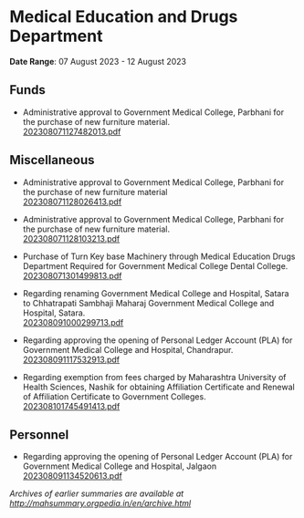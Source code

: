 # Medical Education and Drugs Department

**Date Range**: 07 August 2023 - 12 August 2023


## Funds
- Administrative approval to Government Medical College, Parbhani for the purchase of new furniture material.\
  [202308071127482013.pdf](https://gr.maharashtra.gov.in/Site/Upload/Government%20Resolutions/English/202308071127482013.pdf)

## Miscellaneous
- Administrative approval to Government Medical College, Parbhani for the purchase of new furniture material\
  [202308071128026413.pdf](https://gr.maharashtra.gov.in/Site/Upload/Government%20Resolutions/English/202308071128026413.pdf)

- Administrative approval to Government Medical College, Parbhani for the purchase of new furniture material.\
  [202308071128103213.pdf](https://gr.maharashtra.gov.in/Site/Upload/Government%20Resolutions/English/202308071128103213.pdf)

- Purchase of Turn Key base Machinery through Medical Education Drugs Department Required for Government Medical College Dental College.\
  [202308071301499813.pdf](https://gr.maharashtra.gov.in/Site/Upload/Government%20Resolutions/English/202308071301499813.pdf)

- Regarding renaming Government Medical College and Hospital, Satara to Chhatrapati Sambhaji Maharaj Government Medical College and Hospital, Satara.\
  [202308091000299713.pdf](https://gr.maharashtra.gov.in/Site/Upload/Government%20Resolutions/English/202308091000299713.pdf)

- Regarding approving the opening of Personal Ledger Account (PLA) for Government Medical College and Hospital, Chandrapur.\
  [202308091117532913.pdf](https://gr.maharashtra.gov.in/Site/Upload/Government%20Resolutions/English/202308091117532913.pdf)

- Regarding exemption from fees charged by Maharashtra University of Health Sciences, Nashik for obtaining Affiliation Certificate and Renewal of Affiliation Certificate to Government Colleges.\
  [202308101745491413.pdf](https://gr.maharashtra.gov.in/Site/Upload/Government%20Resolutions/English/202308101745491413.pdf)

## Personnel
- Regarding approving the opening of Personal Ledger Account (PLA) for Government Medical College and Hospital, Jalgaon\
  [202308091134520613.pdf](https://gr.maharashtra.gov.in/Site/Upload/Government%20Resolutions/English/202308091134520613.pdf)


*Archives of earlier summaries are available at http://mahsummary.orgpedia.in/en/archive.html*